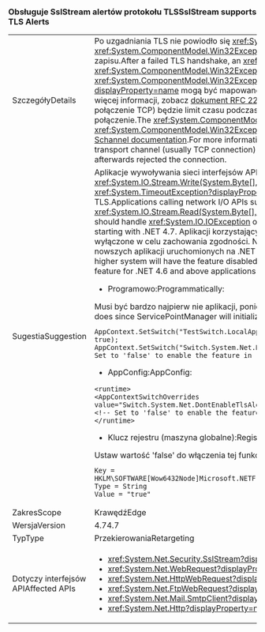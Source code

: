 ### <a name="sslstream-supports-tls-alerts"></a><span data-ttu-id="c53e5-101">Obsługuje SslStream alertów protokołu TLS</span><span class="sxs-lookup"><span data-stu-id="c53e5-101">SslStream supports TLS Alerts</span></span>

|   |   |
|---|---|
|<span data-ttu-id="c53e5-102">Szczegóły</span><span class="sxs-lookup"><span data-stu-id="c53e5-102">Details</span></span>|<span data-ttu-id="c53e5-103">Po uzgadniania TLS nie powiodło się <xref:System.IO.IOException?displayProperty=name> z wewnętrznego <xref:System.ComponentModel.Win32Exception?displayProperty=name> zostanie wygenerowany wyjątek w pierwszej operacji We/Wy odczytu i zapisu.</span><span class="sxs-lookup"><span data-stu-id="c53e5-103">After a failed TLS handshake, an <xref:System.IO.IOException?displayProperty=name> with an inner <xref:System.ComponentModel.Win32Exception?displayProperty=name> exception will be thrown by the first I/O Read/Write operation.</span></span> <span data-ttu-id="c53e5-104"><xref:System.ComponentModel.Win32Exception.NativeErrorCode?displayProperty=name> Kod <xref:System.ComponentModel.Win32Exception?displayProperty=name> mogą być mapowane na alertów protokołu TLS z strona zdalna za pomocą tej [dokumentacji Schannel](https://msdn.microsoft.com/library/windows/desktop/dd721886%28v=vs.85%29.aspx). Aby uzyskać więcej informacji, zobacz [dokument RFC 2246: alerty o błędach sekcji 7.2.2](https://tools.ietf.org/html/rfc2246#section-7.2.2)zachowanie w .NET 4.6.2 i poniżej jest, że kanał transportu (zwykle połączenie TCP) będzie limit czasu podczas zapisu lub odczytu, jeśli drugiej strony nie powiodło się. Uzgadnianie i natychmiast po tym odrzucił połączenie.</span><span class="sxs-lookup"><span data-stu-id="c53e5-104">The <xref:System.ComponentModel.Win32Exception.NativeErrorCode?displayProperty=name> code for the <xref:System.ComponentModel.Win32Exception?displayProperty=name> can be mapped to the TLS Alert from the remote party using this [Schannel documentation](https://msdn.microsoft.com/library/windows/desktop/dd721886%28v=vs.85%29.aspx).For more information, see [RFC 2246: Section 7.2.2 Error alerts](https://tools.ietf.org/html/rfc2246#section-7.2.2)The behavior in .NET 4.6.2 and below is that the transport channel (usually TCP connection) will timeout during either Write or Read if the other party failed the handshake and immediately afterwards rejected the connection.</span></span>|
|<span data-ttu-id="c53e5-105">Sugestia</span><span class="sxs-lookup"><span data-stu-id="c53e5-105">Suggestion</span></span>|<span data-ttu-id="c53e5-106">Aplikacje wywoływania sieci interfejsów API we/wy, takich jak <xref:System.IO.Stream.Read(System.Byte[],System.Int32,System.Int32)> / <xref:System.IO.Stream.Write(System.Byte[],System.Int32,System.Int32)> powinna obsługiwać <xref:System.IO.IOException> lub <xref:System.TimeoutException?displayProperty=name>. Domyślnie w programie .NET 4.7 zostanie włączona funkcja alertów protokołu TLS.</span><span class="sxs-lookup"><span data-stu-id="c53e5-106">Applications calling network I/O APIs such as <xref:System.IO.Stream.Read(System.Byte[],System.Int32,System.Int32)>/<xref:System.IO.Stream.Write(System.Byte[],System.Int32,System.Int32)> should handle <xref:System.IO.IOException> or <xref:System.TimeoutException?displayProperty=name>.The TLS Alerts feature is enabled by default starting with .NET 4.7.</span></span> <span data-ttu-id="c53e5-107">Aplikacji korzystających z programu .NET 4.0 - .NET 4.6.2 systemem .NET 4.7 lub nowszej system będzie mieć funkcję wyłączone w celu zachowania zgodności. Następująca konfiguracja interfejsu API jest dostępna włączyć lub wyłączyć funkcję .NET 4.6 i nowszych aplikacji uruchomionych na .NET 4.7 lub nowszej platformy.</span><span class="sxs-lookup"><span data-stu-id="c53e5-107">Applications targeting .NET 4.0 - .NET 4.6.2 running on a .NET 4.7 or higher system will have the feature disabled to preserve compatibility.The following configuration API is available to enable or disable the feature for .NET 4.6 and above applications running on .NET 4.7 or higher framework.</span></span><ul><li><span data-ttu-id="c53e5-108">Programowo:</span><span class="sxs-lookup"><span data-stu-id="c53e5-108">Programmatically:</span></span></li></ul><span data-ttu-id="c53e5-109">Musi być bardzo najpierw nie aplikacji, ponieważ element ServicePointManager zainicjuje tylko raz:</span><span class="sxs-lookup"><span data-stu-id="c53e5-109">Must be the very first thing the application does since ServicePointManager will initialize only once:</span></span><pre><code class="language-C#">AppContext.SetSwitch(&quot;TestSwitch.LocalAppContext.DisableCaching&quot;, true);&#13;&#10;AppContext.SetSwitch(&quot;Switch.System.Net.DontEnableTlsAlerts&quot;, true); // Set to &#39;false&#39; to enable the feature in .NET 4.6 - 4.6.2.&#13;&#10;</code></pre><ul><li><span data-ttu-id="c53e5-110">AppConfig:</span><span class="sxs-lookup"><span data-stu-id="c53e5-110">AppConfig:</span></span></li></ul><pre><code class="language-XML">&lt;runtime&gt;&#13;&#10;&lt;AppContextSwitchOverrides value=&quot;Switch.System.Net.DontEnableTlsAlerts=true&quot;/&gt;&#13;&#10;&lt;!-- Set to &#39;false&#39; to enable the feature in .NET 4.6 - 4.6.2. --&gt;&#13;&#10;&lt;/runtime&gt;&#13;&#10;</code></pre><ul><li><span data-ttu-id="c53e5-111">Klucz rejestru (maszyna globalne):</span><span class="sxs-lookup"><span data-stu-id="c53e5-111">Registry key (machine global):</span></span></li></ul><span data-ttu-id="c53e5-112">Ustaw wartość 'false' do włączenia tej funkcji w wersji 4.6 .NET - 4.6.2.</span><span class="sxs-lookup"><span data-stu-id="c53e5-112">Set the Value to 'false' to enable the feature in .NET 4.6 - 4.6.2.</span></span><pre><code>Key = HKLM\SOFTWARE\[Wow6432Node\]Microsoft\.NETFramework\AppContext\Switch.System.Net.DontEnableTlsAlerts&#13;&#10;Type = String&#13;&#10;Value = &quot;true&quot;&#13;&#10;</code></pre>|
|<span data-ttu-id="c53e5-113">Zakres</span><span class="sxs-lookup"><span data-stu-id="c53e5-113">Scope</span></span>|<span data-ttu-id="c53e5-114">Krawędź</span><span class="sxs-lookup"><span data-stu-id="c53e5-114">Edge</span></span>|
|<span data-ttu-id="c53e5-115">Wersja</span><span class="sxs-lookup"><span data-stu-id="c53e5-115">Version</span></span>|<span data-ttu-id="c53e5-116">4.7</span><span class="sxs-lookup"><span data-stu-id="c53e5-116">4.7</span></span>|
|<span data-ttu-id="c53e5-117">Typ</span><span class="sxs-lookup"><span data-stu-id="c53e5-117">Type</span></span>|<span data-ttu-id="c53e5-118">Przekierowania</span><span class="sxs-lookup"><span data-stu-id="c53e5-118">Retargeting</span></span>|
|<span data-ttu-id="c53e5-119">Dotyczy interfejsów API</span><span class="sxs-lookup"><span data-stu-id="c53e5-119">Affected APIs</span></span>|<ul><li><xref:System.Net.Security.SslStream?displayProperty=nameWithType></li><li><xref:System.Net.WebRequest?displayProperty=nameWithType></li><li><xref:System.Net.HttpWebRequest?displayProperty=nameWithType></li><li><xref:System.Net.FtpWebRequest?displayProperty=nameWithType></li><li><xref:System.Net.Mail.SmtpClient?displayProperty=nameWithType></li><li><xref:System.Net.Http?displayProperty=nameWithType></li></ul>|

